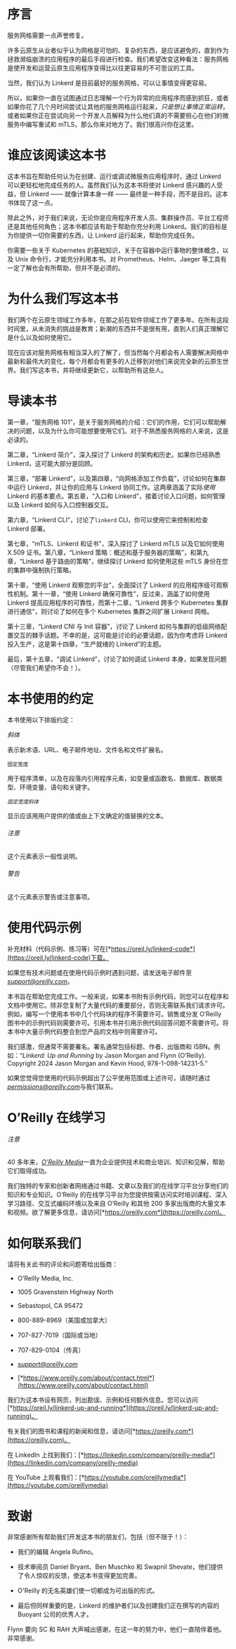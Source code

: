 # 序言

服务网格需要一点声誉修复。

许多云原生从业者似乎认为网格是可怕的、复杂的东西，是应该避免的，直到作为拯救濒临崩溃的应用程序的最后手段进行检查。我们希望改变这种看法：服务网格是使开发和运营云原生应用程序变得比以往更容易的不可思议的工具。

当然，我们认为 Linkerd 是目前最好的服务网格，可以让事情变得更容易。

所以，如果你一直在试图通过日志理解一个行为异常的应用程序而感到抓狂，或者如果你花了几个月时间尝试让其他的服务网格运行起来，*只是想让事情正常运转*，或者如果你正在尝试向另一个开发人员解释为什么他们真的不需要担心在他们的微服务中编写重试和 mTLS，那么你来对地方了。我们很高兴你在这里。

# 谁应该阅读这本书

这本书旨在帮助任何认为在创建、运行或调试微服务应用程序时，通过 Linkerd 可以更轻松地完成任务的人。虽然我们认为这本书将使对 Linkerd 感兴趣的人受益，但 Linkerd —— 就像计算本身一样 —— 最终是一种手段，而不是目的。这本书体现了这一点。

除此之外，对于我们来说，无论你是应用程序开发人员、集群操作员、平台工程师还是其他任何角色；这本书都应该有助于帮助你充分利用 Linkerd。我们的目标是为你提供一切你需要的东西，让 Linkerd 运行起来，帮助你完成任务。

你需要一些关于 Kubernetes 的基础知识，关于在容器中运行事物的整体概念，以及 Unix 命令行，才能充分利用本书。对 Prometheus、Helm、Jaeger 等工具有一定了解也会有所帮助，但并不是必须的。

# 为什么我们写这本书

我们两个在云原生领域工作多年，在那之前在软件领域工作了更多年。在所有这段时间里，从未消失的挑战是教育；新潮的东西并不是很有用，直到人们真正理解它是什么以及如何使用它。

现在应该对服务网格有相当深入的了解了，但当然每个月都会有人需要解决网格中最新和最伟大的变化，每个月都会有更多的人迁移到对他们来说完全新的云原生世界。我们写这本书，并将继续更新它，以帮助所有这些人。

# 导读本书

第一章，“服务网格 101”，是关于服务网格的介绍：它们的作用，它们可以帮助解决的问题，以及为什么你可能想要使用它们。对于不熟悉服务网格的人来说，这是必读的。

第二章，“Linkerd 简介”，深入探讨了 Linkerd 的架构和历史。如果你已经熟悉 Linkerd，这可能大部分是回顾。

第三章，“部署 Linkerd”，以及第四章，“向网格添加工作负载”，讨论如何在集群中运行 Linkerd，并让你的应用与 Linkerd 协同工作。这两章涵盖了实际*使用*Linkerd 的基本要点。第五章，“入口和 Linkerd”，接着讨论入口问题，如何管理以及 Linkerd 如何与入口控制器交互。

第六章，“Linkerd CLI”，讨论了`linkerd` CLI，你可以使用它来控制和检查 Linkerd 部署。

第七章，“mTLS、Linkerd 和证书”，深入探讨了 Linkerd mTLS 以及它如何使用 X.509 证书。第八章，“Linkerd 策略：概述和基于服务器的策略”，和第九章，“Linkerd 基于路由的策略”，继续探讨 Linkerd 如何使用这些 mTLS 身份在您的集群中强制执行策略。

第十章，“使用 Linkerd 观察您的平台”，全面探讨了 Linkerd 的应用程序级可观察性机制。第十一章，“使用 Linkerd 确保可靠性”，反过来，涵盖了如何使用 Linkerd 提高应用程序的可靠性，而第十二章，“Linkerd 跨多个 Kubernetes 集群进行通信”，则讨论了如何在多个 Kubernetes 集群之间扩展 Linkerd 网格。

第十三章，“Linkerd CNI 与 Init 容器”，讨论了 Linkerd 如何与集群的低级网络配置交互的棘手话题。不幸的是，这可能是讨论的必要话题，因为你考虑将 Linkerd 投入生产，这是第十四章，“生产就绪的 Linkerd”的主题。

最后，第十五章，“调试 Linkerd”，讨论了如何调试 Linkerd 本身，如果发现问题（尽管我们希望你不会！）。

# 本书使用的约定

本书使用以下排版约定：

*斜体*

表示新术语、URL、电子邮件地址、文件名和文件扩展名。

`固定宽度`

用于程序清单，以及在段落内引用程序元素，如变量或函数名、数据库、数据类型、环境变量、语句和关键字。

*`固定宽度斜体`*

显示应该用用户提供的值或由上下文确定的值替换的文本。

###### 注意

这个元素表示一般性说明。

###### 警告

这个元素表示警告或注意事项。

# 使用代码示例

补充材料（代码示例、练习等）可在[*https://oreil.ly/linkerd-code*](https://oreil.ly/linkerd-code)下载。

如果您有技术问题或在使用代码示例时遇到问题，请发送电子邮件至*support@oreilly.com*。

本书旨在帮助您完成工作。一般来说，如果本书附有示例代码，则您可以在程序和文档中使用它。除非您复制了大量代码的重要部分，否则无需联系我们请求许可。例如，编写一个使用本书中几个代码块的程序不需要许可。销售或分发 O’Reilly 图书中的示例代码则需要许可。引用本书并引用示例代码回答问题不需要许可。将本书中大量示例代码整合到您产品的文档中则需要许可。

我们感激，但通常不需要署名。署名通常包括标题、作者、出版商和 ISBN。例如：“*Linkerd: Up and Running* by Jason Morgan and Flynn (O’Reilly). Copyright 2024 Jason Morgan and Kevin Hood, 978-1-098-14231-5.”

如果您觉得您使用的代码示例超出了公平使用范围或上述许可，请随时通过*permissions@oreilly.com*与我们联系。

# O’Reilly 在线学习

###### 注意

40 多年来，[*O’Reilly Media*](https://oreilly.com)一直为企业提供技术和商业培训、知识和见解，帮助它们取得成功。

我们独特的专家和创新者网络通过书籍、文章以及我们的在线学习平台分享他们的知识和专业知识。O’Reilly 的在线学习平台为您提供按需访问实时培训课程、深入学习路径、交互式编码环境以及来自 O’Reilly 和其他 200 多家出版商的大量文本和视频。欲了解更多信息，请访问[*https://oreilly.com*](https://oreilly.com)。

# 如何联系我们

请将有关此书的评论和问题寄给出版商：

+   O’Reilly Media, Inc.

+   1005 Gravenstein Highway North

+   Sebastopol, CA 95472

+   800-889-8969（美国或加拿大）

+   707-827-7019（国际或当地）

+   707-829-0104（传真）

+   *support@oreilly.com*

+   [*https://www.oreilly.com/about/contact.html*](https://www.oreilly.com/about/contact.html)

我们为这本书设有网页，列出勘误、示例和任何额外信息。您可以访问[*https://oreil.ly/linkerd-up-and-running*](https://oreil.ly/linkerd-up-and-running)。

有关我们的图书和课程的新闻和信息，请访问[*https://oreilly.com*](https://oreilly.com)。

在 LinkedIn 上找到我们：[*https://linkedin.com/company/oreilly-media*](https://linkedin.com/company/oreilly-media)

在 YouTube 上观看我们：[*https://youtube.com/oreillymedia*](https://youtube.com/oreillymedia)

# 致谢

非常感谢所有帮助我们开发这本书的朋友们，包括（但不限于！）：

+   我们的编辑 Angela Rufino。

+   技术审阅员 Daniel Bryant、Ben Muschko 和 Swapnil Shevate，他们提供了令人惊叹的反馈，使这本书变得更加完善。

+   O'Reilly 的无名英雄们使一切都成为可出版的形式。

+   最后但同样重要的是，Linkerd 的维护者们以及创建我们正在撰写的内容的 Buoyant 公司的优秀人才。

Flynn 要向 SC 和 RAH 大声喊出感谢，在这一年的努力中，他们一直陪伴着他。非常感谢。
